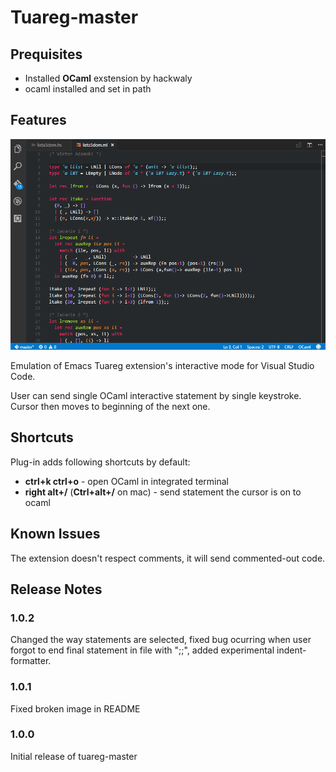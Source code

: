 # Tuareg-master 

## Prequisites

* Installed **OCaml** exstension by hackwaly
* ocaml installed and set in path

## Features

![usage](images/main.gif)

Emulation of Emacs Tuareg extension's interactive mode for Visual Studio Code.

User can send single OCaml interactive statement by single keystroke.
Cursor then moves to beginning of the next one.

## Shortcuts

Plug-in adds following shortcuts by default:
* **ctrl+k ctrl+o** - open OCaml in integrated terminal
* **right alt+/** (**Ctrl+alt+/** on mac) - send statement the cursor is on to ocaml

## Known Issues

The extension doesn't respect comments, it will send commented-out code.

## Release Notes

### 1.0.2

Changed the way statements are selected, fixed bug ocurring when user forgot
to end final statement in file with ";;", added experimental indent-formatter.

### 1.0.1

Fixed broken image in README

### 1.0.0

Initial release of tuareg-master
